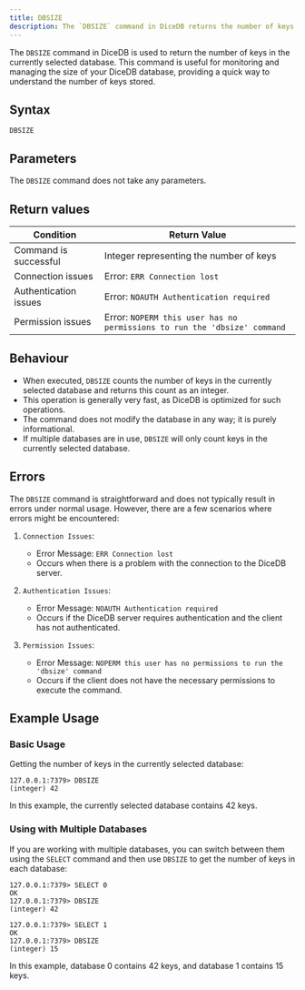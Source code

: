 ```yaml
---
title: DBSIZE
description: The `DBSIZE` command in DiceDB returns the number of keys in the currently selected database, providing a quick way to understand the size of your database.
---
```


The `DBSIZE` command in DiceDB is used to return the number of keys in the currently selected database. This command is useful for monitoring and managing the size of your DiceDB database, providing a quick way to understand the number of keys stored.

## Syntax

```
DBSIZE
```

## Parameters

The `DBSIZE` command does not take any parameters.

## Return values

| Condition             | Return Value                                                             |
| --------------------- | ------------------------------------------------------------------------ |
| Command is successful | Integer representing the number of keys                                  |
| Connection issues     | Error: `ERR Connection lost`                                             |
| Authentication issues | Error: `NOAUTH Authentication required`                                  |
| Permission issues     | Error: `NOPERM this user has no permissions to run the 'dbsize' command` |

## Behaviour

- When executed, `DBSIZE` counts the number of keys in the currently selected database and returns this count as an integer.
- This operation is generally very fast, as DiceDB is optimized for such operations.
- The command does not modify the database in any way; it is purely informational.
- If multiple databases are in use, `DBSIZE` will only count keys in the currently selected database.

## Errors
The `DBSIZE` command is straightforward and does not typically result in errors under normal usage. However, there are a few scenarios where errors might be encountered:


1. `Connection Issues`:
   - Error Message: `ERR Connection lost`
   - Occurs when there is a problem with the connection to the DiceDB server.

2. `Authentication Issues`:
   - Error Message: `NOAUTH Authentication required`
   - Occurs if the DiceDB server requires authentication and the client has not authenticated.

3. `Permission Issues`:
   - Error Message: `NOPERM this user has no permissions to run the 'dbsize' command`
   - Occurs if the client does not have the necessary permissions to execute the command.

## Example Usage

### Basic Usage

Getting the number of keys in the currently selected database:

```shell
127.0.0.1:7379> DBSIZE
(integer) 42
```

In this example, the currently selected database contains 42 keys.

### Using with Multiple Databases

If you are working with multiple databases, you can switch between them using the `SELECT` command and then use `DBSIZE` to get the number of keys in each database:

```shell
127.0.0.1:7379> SELECT 0
OK
127.0.0.1:7379> DBSIZE
(integer) 42

127.0.0.1:7379> SELECT 1
OK
127.0.0.1:7379> DBSIZE
(integer) 15
```

In this example, database 0 contains 42 keys, and database 1 contains 15 keys.

